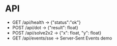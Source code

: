 # API
- GET /api/health -> {"status":"ok"}
- POST /api/dot -> {"result": float}
- POST /api/solve2x2 -> {"x": float, "y": float}
- GET /api/events/sse -> Server-Sent Events demo
